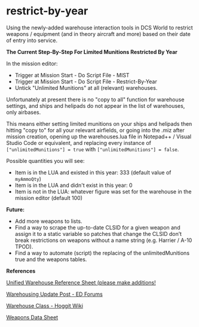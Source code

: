 # restrict-by-year
Using the newly-added warehouse interaction tools in DCS World to restrict weapons / equipment (and in theory aircraft and more) based on their date of entry into service.

**The Current Step-By-Step For Limited Munitions Restricted By Year**

In the mission editor:
- Trigger at Mission Start - Do Script File - MIST
- Trigger at Mission Start - Do Script File - Restrict-By-Year
- Untick "Unlimited Munitions" at all (relevant) warehouses.

Unfortunately at present there is no "copy to all" function for warehouse settings, and ships and helipads do not appear in the list of warehouses, only airbases.

This means either setting limited munitions on your ships and helipads then hitting "copy to" for all your relevant airfields, or going into the .miz after mission creation, opening up the warehouses.lua file in Notepad++ / Visual Studio Code or equivalent, and replacing every instance of `["unlimitedMunitions"] = true` with `["unlimitedMunitions"] = false`.

Possible quantities you will see:

- Item is in the LUA and existed in this year: 333 (default value of `myAmmoQty`)
- Item is in the LUA and didn't exist in this year: 0
- Item is not in the LUA: whatever figure was set for the warehouse in the mission editor (default 100)

**Future:**

- Add more weapons to lists.
- Find a way to scrape the up-to-date CLSID for a given weapon and assign it to a static variable so patches that change the CLSID don’t break restrictions on weapons without a name string (e.g. Harrier / A-10 TPOD).
- Find a way to automate (script) the replacing of the unlimitedMunitions true and the weapons tables.

**References**

[Unified Warehouse Reference Sheet (please make additions!](https://docs.google.com/spreadsheets/d/14RepXgWXgGJ6TYhmRZtVO64NaeMSxR2j/edit?gid=2101541036#gid=2101541036)

[Warehousing Update Post - ED Forums](https://forum.dcs.world/topic/332300-warehouse-control-functions/)

[Warehouse Class - Hoggit Wiki](https://wiki.hoggitworld.com/view/DCS_Class_Warehouse)

[Weapons Data Sheet](https://docs.google.com/spreadsheets/d/1BiEo_eFfMrbD9oOLe8ddIVboQ2QvdgDvd3vazxK2PU0)
